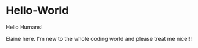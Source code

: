 # Hello-World

Hello Humans!

Elaine here. I'm new to the whole coding world and please treat me nice!!!
